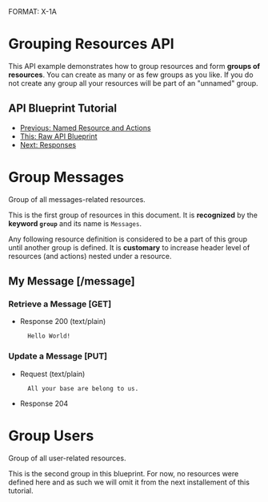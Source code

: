FORMAT: X-1A

# Grouping Resources API
This API example demonstrates how to group resources and form **groups of resources**. You can create as many or as few groups as you like. If you do not create any group all your resources will be part of an "unnamed" group.

## API Blueprint Tutorial
+ [Previous: Named Resource and Actions](https://github.com/apiaryio/api-blueprint/blob/master/examples/3.%20Named%20Resource%20and%20Actions.md)
+ [This: Raw API Blueprint](https://raw.github.com/apiaryio/api-blueprint/master/examples/4.%20Grouping%20Resources.md)
+ [Next: Responses](https://github.com/apiaryio/api-blueprint/blob/master/examples/5.%20Responses.md)

# Group Messages
Group of all messages-related resources.

This is the first group of resources in this document. It is **recognized** by the **keyword `group`** and its name is `Messages`.

Any following resource definition is considered to be a part of this group until another group is defined. It is **customary** to increase header level of resources (and actions) nested under a resource.

## My Message [/message]

### Retrieve a Message [GET]

+ Response 200 (text/plain)

        Hello World!
        
### Update a Message [PUT]

+ Request (text/plain)

        All your base are belong to us.
        
+ Response 204

# Group Users
Group of all user-related resources.

This is the second group in this blueprint. For now, no resources were defined here and as such we will omit it from the next installement of this tutorial.
